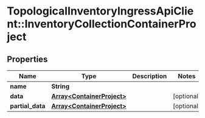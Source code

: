 # TopologicalInventoryIngressApiClient::InventoryCollectionContainerProject

## Properties
Name | Type | Description | Notes
------------ | ------------- | ------------- | -------------
**name** | **String** |  | 
**data** | [**Array&lt;ContainerProject&gt;**](ContainerProject.md) |  | [optional] 
**partial_data** | [**Array&lt;ContainerProject&gt;**](ContainerProject.md) |  | [optional] 


